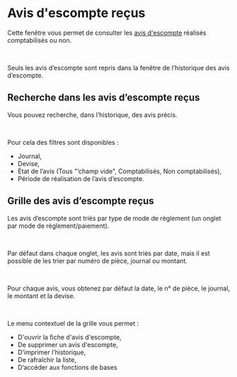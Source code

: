 # Avis d'escompte reçus

Cette fenêtre vous permet de consulter les [avis 
 d'escompte](../AvisEscompteAZ/AvisEscompteAZ.md) réalisés comptabilisés ou non.


 


Seuls les avis d’escompte sont repris dans la fenêtre de l’historique 
 des avis d’escompte.


## Recherche dans les avis d’escompte reçus


Vous pouvez recherche, dans l’historique, des avis précis.


 


Pour cela des filtres sont disponibles :


* Journal,
* Devise,
* État de l’avis 
 (Tous "’champ vide", Comptabilisés, Non comptabilisés),
* Période de réalisation 
 de l’avis d’escompte.


## Grille des avis d’escompte reçus


Les avis d’escompte sont triés par type de mode de règlement (un onglet 
 par mode de règlement/paiement).


 


Par défaut dans chaque onglet, les avis sont 
 triés par date, mais il est possible de les trier par numéro de pièce, 
 journal ou montant.


 


Pour chaque avis, vous obtenez par défaut la date, le n° de pièce, le 
 journal, le montant et la devise.


 


Le menu contextuel de la grille vous permet :


* D'ouvrir la fiche 
 d'avis d'escompte,
* De supprimer un 
 avis d'escompte,
* D’imprimer l’historique,
* De rafraîchir la 
 liste,
* D’accéder aux fonctions 
 de bases


